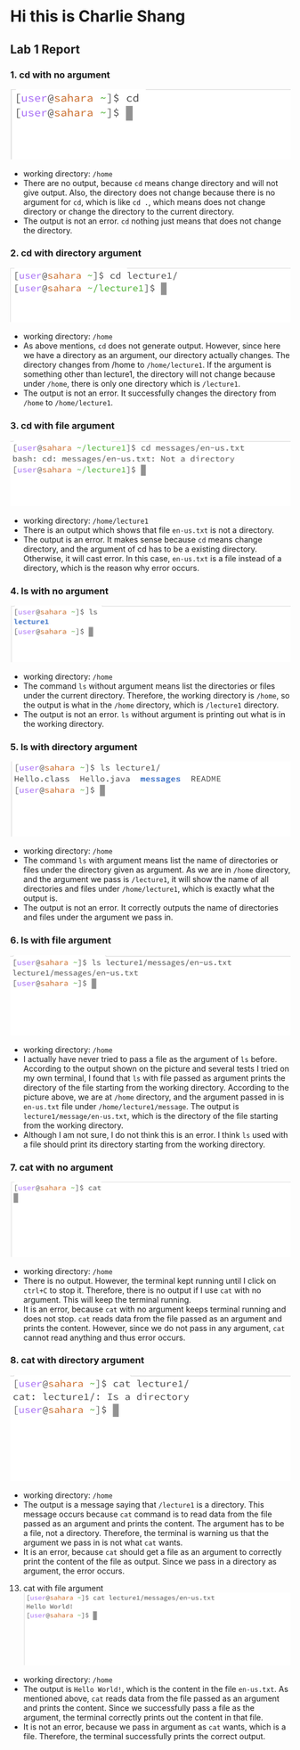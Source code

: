 # Hi this is Charlie Shang
## Lab 1 Report
### 1. cd with no argument
![Image](cd_no_arg.png)<br />
* working directory: `/home`
* There are no output, because `cd` means change directory and will not give output. Also, the directory does not change because there is no argument for `cd`, which is like `cd .`, which means does not change directory or change the directory to the current directory.
* The output is not an error. `cd` nothing just means that does not change the directory.

### 2. cd with directory argument
![Image](cd_arg_dir.png)<br />
* working directory: `/home`
* As above mentions, `cd` does not generate output. However, since here we have a directory as an argument, our directory actually changes. The directory changes from /home to `/home/lecture1`. If the argument is something other than lecture1, the directory will not change because under `/home`, there is only one directory which is `/lecture1`.
* The output is not an error. It successfully changes the directory from `/home` to `/home/lecture1`.

### 3. cd with file argument
![Image](cd_arg_file.png)<br />
* working directory: `/home/lecture1`
* There is an output which shows that file `en-us.txt` is not a directory.
* The output is an error. It makes sense because `cd` means change directory, and the argument of cd has to be a existing directory. Otherwise, it will cast error. In this case, `en-us.txt` is a file instead of a directory, which is the reason why error occurs.

### 4. ls with no argument
![Image](ls_no_arg.png)<br />
* working directory: `/home`
* The command `ls` without argument means list the directories or files under the current directory. Therefore, the working directory is `/home`, so the output is what in the `/home` directory, which is `/lecture1` directory. 
* The output is not an error. `ls` without argument is printing out what is in the working directory.

### 5. ls with directory argument
![Image](ls_arg_dir.png)
* working directory: `/home`
* The command `ls` with argument means list the name of directories or files under the directory given as argument. As we are in `/home` directory, and the argument we pass is `/lecture1`, it will show the name of all directories and files under `/home/lecture1`, which is exactly what the output is.
* The output is not an error. It correctly outputs the name of directories and files under the argument we pass in.

### 6. ls with file argument
![Image](ls_arg_file.png)
* working directory: `/home`
* I actually have never tried to pass a file as the argument of `ls` before. According to the output shown on the picture and several tests I tried on my own terminal, I found that `ls` with file passed as argument prints the directory of the file starting from the working directory. According to the picture above, we are at `/home` directory, and the argument passed in is `en-us.txt` file under `/home/lecture1/message`. The output is `lecture1/message/en-us.txt`, which is the directory of the file starting from the working directory.
* Although I am not sure, I do not think this is an error. I think `ls` used with a file should print its directory starting from the working directory.

### 7. cat with no argument
![Image](cat_no_arg.png)
* working directory: `/home`
* There is no output. However, the terminal kept running until I click on `ctrl+C` to stop it. Therefore, there is no output if I use `cat` with no argument. This will keep the terminal running.
* It is an error, because `cat` with no argument keeps terminal running and does not stop. `cat` reads data from the file passed as an argument and prints the content. However, since we do not pass in any argument, `cat` cannot read anything and thus error occurs.

### 8. cat with directory argument
![Image](cat_arg_dir.png)
* working directory: `/home`
* The output is a message saying that `/lecture1` is a directory. This message occurs because `cat` command is to read data from the file passed as an argument and prints the content. The argument has to be a file, not a directory. Therefore, the terminal is warning us that the argument we pass in is not what `cat` wants.
* It is an error, because `cat` should get a file as an argument to correctly print the content of the file as output. Since we pass in a directory as argument, the error occurs.

13. cat with file argument
![Image](cat_arg_file.png)
* working directory: `/home`
* The output is `Hello World!`, which is the content in the file `en-us.txt`. As mentioned above, `cat` reads data from the file passed as an argument and prints the content. Since we successfully pass a file as the argument, the terminal correctly prints out the content in that file.
* It is not an error, because we pass in argument as `cat` wants, which is a file. Therefore, the terminal successfully prints the correct output.
